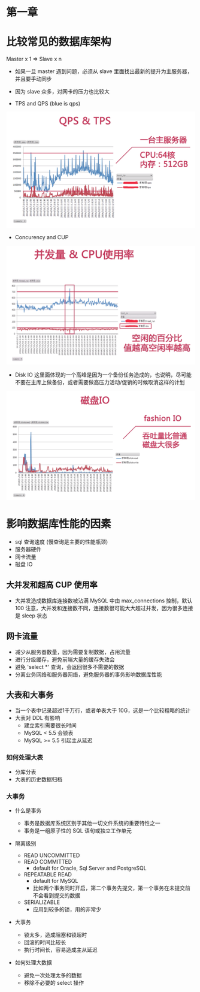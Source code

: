 # 第一章

# 比较常见的数据库架构
Master x 1  =>  Slave x n
- 如果一旦 master 遇到问题，必须从 slave 里面找出最新的提升为主服务器，并且要手动同步
- 因为 slave 众多，对网卡的压力也比较大

- TPS and QPS (blue is qps)

![TPS and QPS](./assets/ch01-qps-tps.png)

- Concurency and CUP

![Concurency and CUP](./assets/ch02-concurency-cup.png)

- Disk IO
  这里面体现的一个高峰是因为一个备份任务造成的，也说明，尽可能不要在主库上做备份，或者需要做高压力活动/促销的时候取消这样的计划

![disk IO](./assets/ch03-disk-io.png)


# 影响数据库性能的因素
- sql 查询速度 (慢查询是主要的性能瓶颈)
- 服务器硬件
- 网卡流量
- 磁盘 IO

## 大并发和超高 CUP 使用率
- 大并发造成数据库连接数被沾满
  MySQL 中由 max_connections 控制，默认 100
  注意，大并发和连接数不同，连接数很可能大大超过并发，因为很多连接是 sleep 状态

## 网卡流量
- 减少从服务器数量，因为需要复制数据，占用流量
- 进行分级缓存，避免前端大量的缓存失效会
- 避免 'select *' 查询，会返回很多不需要的数据
- 分离业务网络和服务器网络，避免服务器的事务影响数据库性能

## 大表和大事务
- 当一个表中记录超过1千万行，或者单表大于 10G，这是一个比较粗略的统计
- 大表对 DDL 有影响
  - 建立索引需要很长时间
  - MySQL < 5.5 会锁表
  - MySQL >= 5.5 引起主从延迟

### 如何处理大表
- 分库分表
- 大表的历史数据归档

### 大事务
- 什么是事务
  - 事务是数据库系统区别于其他一切文件系统的重要特性之一
  - 事务是一组原子性的 SQL 语句或独立工作单元

- 隔离级别
  - READ UNCOMMITTED
  - READ COMMITTED
    - default for Oracle, Sql Server and PostgreSQL
  - REPEATABLE READ
    - default for MySQL
    - 比如两个事务同时开启，第二个事务先提交，第一个事务在未提交前不会看到提交的数据
  - SERIALIZABLE
    - 应用到较多的锁，用的非常少

- 大事务
  - 锁太多，造成阻塞和锁超时
  - 回滚的时间比较长
  - 执行时间长，容易造成主从延迟

- 如何处理大数据
  - 避免一次处理太多的数据
  - 移除不必要的 select 操作